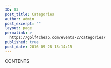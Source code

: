 ```yaml
---
ID: 83
post_title: Categories
author: admin
post_excerpt: ""
layout: page
permalink: >
  https://golf4cheap.com/events-2/categories/
published: true
post_date: 2016-09-28 13:14:15
---
```

CONTENTS